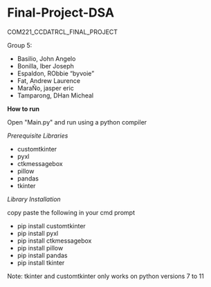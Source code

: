 # Final-Project-DSA

COM221_CCDATRCL_FINAL_PROJECT

Group 5:

- Basilio, John Angelo 
- Bonilla, Iber Joseph 
- Espaldon, RObbie “byvoie” 
- Fat, Andrew Laurence
- MaraÑo, jasper eric 
- Tamparong, DHan Micheal 

**How to run**

Open "Main.py" and run using a python compiler

*Prerequisite Libraries*
- customtkinter
- pyxl
- ctkmessagebox
- pillow
- pandas
- tkinter

*Library Installation*

copy paste the following in your cmd prompt

- pip install customtkinter
- pip install pyxl
- pip install ctkmessagebox
- pip install pillow
- pip install pandas
- pip install tkinter

Note:
tkinter and customtkinter only works on python versions 7 to 11

